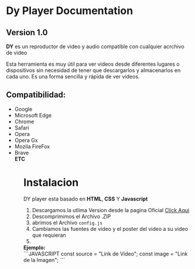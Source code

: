 
# <strong>Dy Player Documentation</strong>

## Version 1.0

<p><strong>DY</strong> es un reproductor de video y audio compatible con cualquier acrchivo de video</p>
<p>Esta herramienta es muy útil para ver videos desde diferentes lugares o dispositivos sin necesidad de tener que descargarlos y almacenarlos en cada uno. Es una forma sencilla y rápida de ver videos.</p>
  
  ## Compatibilidad:
  <ul>
    <li>Google</li>
    <li>Microsoft Edge</li>
    <li>Chrome</li>
    <li>Safari</li>
    <li>Opera</li>
    <li>Opera Gx</li>
    <li>Mozila FireFox</li>
    <li>Brave</li>
    <strong>ETC</strong>
  <ul>
    <h1>Instalacion</h1>
    <p>DY player  esta basado en <strong>HTML</strong>,<strong> CSS</strong> Y <strong>Javascript</strong></p>
    <ol type="1">
      <li>Descargamos la utlima Version desde la pagina Oficial <a href="https://aexstudio.tk/DY-Player/">Click Aqui</a></li>
      <li>Descomprimimos el Archivo .ZIP</li>
      <li>abrimos el Archivo <code>config.js</code></li>
      <li>Cambiamos las fuentes de video y el poster del video a su video que requieran<li>
    </ol>  
    <strong>Ejemplo:</strong><br>
   ```JAVASCRIPT
   const source  = "Link de Video";
   const image  = "Link de la Imagen";
   ```

